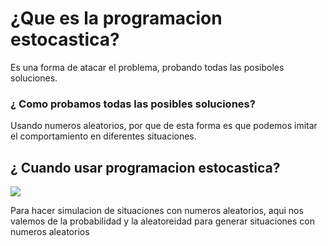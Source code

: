 # ¿Que es la programacion estocastica? 

Es una forma de atacar el problema, probando todas las posiboles soluciones. 

### ¿ Como probamos todas las posibles soluciones? 

Usando numeros aleatorios, por que de esta forma es que podemos imitar el comportamiento en diferentes situaciones.

## ¿ Cuando usar programacion estocastica?

![](https://miro.medium.com/max/875/1*lrQPY0emsNaXHDmQVbmzpA.jpeg)

Para hacer simulacion de situaciones con numeros aleatorios, aqui nos valemos de  la probabilidad y la aleatoreidad para generar situaciones con numeros aleatorios